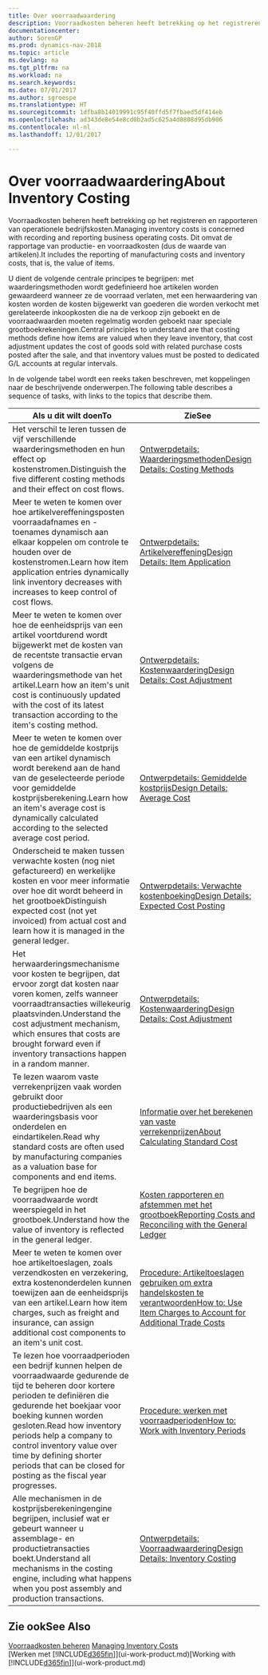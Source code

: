 ```yaml
---
title: Over voorraadwaardering
description: Voorraadkosten beheren heeft betrekking op het registreren en rapporteren van operationele bedrijfskosten. Dit omvat de rapportage van productie- en voorraadkosten (dus de waarde van artikelen).
documentationcenter: 
author: SorenGP
ms.prod: dynamics-nav-2018
ms.topic: article
ms.devlang: na
ms.tgt_pltfrm: na
ms.workload: na
ms.search.keywords: 
ms.date: 07/01/2017
ms.author: sgroespe
ms.translationtype: HT
ms.sourcegitcommit: 1dfba8b14019991c95f40ffd5f7fbaed5df414eb
ms.openlocfilehash: ad343de8e54e8cd0b2ad5c625a4d0808d95db906
ms.contentlocale: nl-nl
ms.lasthandoff: 12/01/2017

---
```

# <a name="about-inventory-costing"></a><span data-ttu-id="249eb-104">Over voorraadwaardering</span><span class="sxs-lookup"><span data-stu-id="249eb-104">About Inventory Costing</span></span>
<span data-ttu-id="249eb-105">Voorraadkosten beheren heeft betrekking op het registreren en rapporteren van operationele bedrijfskosten.</span><span class="sxs-lookup"><span data-stu-id="249eb-105">Managing inventory costs is concerned with recording and reporting business operating costs.</span></span> <span data-ttu-id="249eb-106">Dit omvat de rapportage van productie- en voorraadkosten (dus de waarde van artikelen).</span><span class="sxs-lookup"><span data-stu-id="249eb-106">It includes the reporting of manufacturing costs and inventory costs, that is, the value of items.</span></span>  

 <span data-ttu-id="249eb-107">U dient de volgende centrale principes te begrijpen: met waarderingsmethoden wordt gedefinieerd hoe artikelen worden gewaardeerd wanneer ze de voorraad verlaten, met een herwaardering van kosten worden de kosten bijgewerkt van goederen die worden verkocht met gerelateerde inkoopkosten die na de verkoop zijn geboekt en de voorraadwaarden moeten regelmatig worden geboekt naar speciale grootboekrekeningen.</span><span class="sxs-lookup"><span data-stu-id="249eb-107">Central principles to understand are that costing methods define how items are valued when they leave inventory, that cost adjustment updates the cost of goods sold with related purchase costs posted after the sale, and that inventory values must be posted to dedicated G/L accounts at regular intervals.</span></span>  

 <span data-ttu-id="249eb-108">In de volgende tabel wordt een reeks taken beschreven, met koppelingen naar de beschrijvende onderwerpen.</span><span class="sxs-lookup"><span data-stu-id="249eb-108">The following table describes a sequence of tasks, with links to the topics that describe them.</span></span>   

|<span data-ttu-id="249eb-109">**Als u dit wilt doen**</span><span class="sxs-lookup"><span data-stu-id="249eb-109">**To**</span></span>|<span data-ttu-id="249eb-110">**Zie**</span><span class="sxs-lookup"><span data-stu-id="249eb-110">**See**</span></span>|  
|------------|-------------|  
|<span data-ttu-id="249eb-111">Het verschil te leren tussen de vijf verschillende waarderingsmethoden en hun effect op kostenstromen.</span><span class="sxs-lookup"><span data-stu-id="249eb-111">Distinguish the five different costing methods and their effect on cost flows.</span></span>|[<span data-ttu-id="249eb-112">Ontwerpdetails: Waarderingsmethoden</span><span class="sxs-lookup"><span data-stu-id="249eb-112">Design Details: Costing Methods</span></span>](design-details-costing-methods.md)|  
|<span data-ttu-id="249eb-113">Meer te weten te komen over hoe artikelvereffeningsposten voorraadafnames en -toenames dynamisch aan elkaar koppelen om controle te houden over de kostenstromen.</span><span class="sxs-lookup"><span data-stu-id="249eb-113">Learn how item application entries dynamically link inventory decreases with increases to keep control of cost flows.</span></span>|[<span data-ttu-id="249eb-114">Ontwerpdetails: Artikelvereffening</span><span class="sxs-lookup"><span data-stu-id="249eb-114">Design Details: Item Application</span></span>](design-details-item-application.md)|  
|<span data-ttu-id="249eb-115">Meer te weten te komen over hoe de eenheidsprijs van een artikel voortdurend wordt bijgewerkt met de kosten van de recentste transactie ervan volgens de waarderingsmethode van het artikel.</span><span class="sxs-lookup"><span data-stu-id="249eb-115">Learn how an item's unit cost is continuously updated with the cost of its latest transaction according to the item's costing method.</span></span>|[<span data-ttu-id="249eb-116">Ontwerpdetails: Kostenwaardering</span><span class="sxs-lookup"><span data-stu-id="249eb-116">Design Details: Cost Adjustment</span></span>](design-details-cost-adjustment.md)|  
|<span data-ttu-id="249eb-117">Meer te weten te komen over hoe de gemiddelde kostprijs van een artikel dynamisch wordt berekend aan de hand van de geselecteerde periode voor gemiddelde kostprijsberekening.</span><span class="sxs-lookup"><span data-stu-id="249eb-117">Learn how an item's average cost is dynamically calculated according to the selected average cost period.</span></span>|[<span data-ttu-id="249eb-118">Ontwerpdetails: Gemiddelde kostprijs</span><span class="sxs-lookup"><span data-stu-id="249eb-118">Design Details: Average Cost</span></span>](design-details-average-cost.md)|  
|<span data-ttu-id="249eb-119">Onderscheid te maken tussen verwachte kosten (nog niet gefactureerd) en werkelijke kosten en voor meer informatie over hoe dit wordt beheerd in het grootboek</span><span class="sxs-lookup"><span data-stu-id="249eb-119">Distinguish expected cost (not yet invoiced) from actual cost and learn how it is managed in the general ledger.</span></span>|[<span data-ttu-id="249eb-120">Ontwerpdetails: Verwachte kostenboeking</span><span class="sxs-lookup"><span data-stu-id="249eb-120">Design Details: Expected Cost Posting</span></span>](design-details-expected-cost-posting.md)|  
|<span data-ttu-id="249eb-121">Het herwaarderingsmechanisme voor kosten te begrijpen, dat ervoor zorgt dat kosten naar voren komen, zelfs wanneer voorraadtransacties willekeurig plaatsvinden.</span><span class="sxs-lookup"><span data-stu-id="249eb-121">Understand the cost adjustment mechanism, which ensures that costs are brought forward even if inventory transactions happen in a random manner.</span></span>|[<span data-ttu-id="249eb-122">Ontwerpdetails: Kostenwaardering</span><span class="sxs-lookup"><span data-stu-id="249eb-122">Design Details: Cost Adjustment</span></span>](design-details-cost-adjustment.md)|  
|<span data-ttu-id="249eb-123">Te lezen waarom vaste verrekenprijzen vaak worden gebruikt door productiebedrijven als een waarderingsbasis voor onderdelen en eindartikelen.</span><span class="sxs-lookup"><span data-stu-id="249eb-123">Read why standard costs are often used by manufacturing companies as a valuation base for components and end items.</span></span>|[<span data-ttu-id="249eb-124">Informatie over het berekenen van vaste verrekenprijzen</span><span class="sxs-lookup"><span data-stu-id="249eb-124">About Calculating Standard Cost</span></span>](finance-about-calculating-standard-cost.md)|  
|<span data-ttu-id="249eb-125">Te begrijpen hoe de voorraadwaarde wordt weerspiegeld in het grootboek.</span><span class="sxs-lookup"><span data-stu-id="249eb-125">Understand how the value of inventory is reflected in the general ledger.</span></span>|[<span data-ttu-id="249eb-126">Kosten rapporteren en afstemmen met het grootboek</span><span class="sxs-lookup"><span data-stu-id="249eb-126">Reporting Costs and Reconciling with the General Ledger</span></span>](finance-report-costs-and-reconcile-with-the-general-ledger.md)|  
|<span data-ttu-id="249eb-127">Meer te weten te komen over hoe artikeltoeslagen, zoals verzendkosten en verzekering, extra kostenonderdelen kunnen toewijzen aan de eenheidsprijs van een artikel.</span><span class="sxs-lookup"><span data-stu-id="249eb-127">Learn how item charges, such as freight and insurance, can assign additional cost components to an item's unit cost.</span></span>|[<span data-ttu-id="249eb-128">Procedure: Artikeltoeslagen gebruiken om extra handelskosten te verantwoorden</span><span class="sxs-lookup"><span data-stu-id="249eb-128">How to: Use Item Charges to Account for Additional Trade Costs</span></span>](payables-how-assign-item-charges.md)|  
|<span data-ttu-id="249eb-129">Te lezen hoe voorraadperioden een bedrijf kunnen helpen de voorraadwaarde gedurende de tijd te beheren door kortere perioden te definiëren die gedurende het boekjaar voor boeking kunnen worden gesloten.</span><span class="sxs-lookup"><span data-stu-id="249eb-129">Read how inventory periods help a company to control inventory value over time by defining shorter periods that can be closed for posting as the fiscal year progresses.</span></span>|[<span data-ttu-id="249eb-130">Procedure: werken met voorraadperioden</span><span class="sxs-lookup"><span data-stu-id="249eb-130">How to: Work with Inventory Periods</span></span>](finance-how-to-work-with-inventory-periods.md)|  
|<span data-ttu-id="249eb-131">Alle mechanismen in de kostprijsberekeningengine begrijpen, inclusief wat er gebeurt wanneer u assemblage- en productietransacties boekt.</span><span class="sxs-lookup"><span data-stu-id="249eb-131">Understand all mechanisms in the costing engine, including what happens when you post assembly and production transactions.</span></span>|[<span data-ttu-id="249eb-132">Ontwerpdetails: Voorraadwaardering</span><span class="sxs-lookup"><span data-stu-id="249eb-132">Design Details: Inventory Costing</span></span>](design-details-inventory-costing.md)|

## <a name="see-also"></a><span data-ttu-id="249eb-133">Zie ook</span><span class="sxs-lookup"><span data-stu-id="249eb-133">See Also</span></span>
<span data-ttu-id="249eb-134">[Voorraadkosten beheren](finance-manage-inventory-costs.md)  </span><span class="sxs-lookup"><span data-stu-id="249eb-134">[Managing Inventory Costs](finance-manage-inventory-costs.md)  </span></span>  
<span data-ttu-id="249eb-135">[Werken met [!INCLUDE[d365fin](includes/d365fin_md.md)]](ui-work-product.md)</span><span class="sxs-lookup"><span data-stu-id="249eb-135">[Working with [!INCLUDE[d365fin](includes/d365fin_md.md)]](ui-work-product.md)</span></span>

